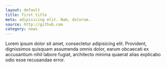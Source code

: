 ```yaml
---
layout: default
title: first title
meta: adipisicing elit. Nam, dolorum.
source: http://github.com
category: news
---
```


Lorem ipsum dolor sit amet, consectetur adipisicing elit. Provident, dignissimos quisquam assumenda omnis dolor, earum obcaecati ex accusantium nihil labore fugiat, architecto minima quaerat alias explicabo odio esse recusandae error.